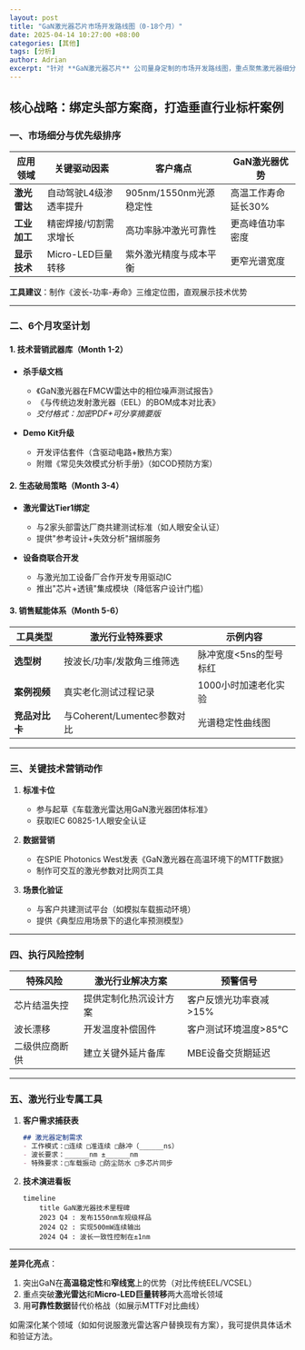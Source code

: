 ```yaml
---
layout: post
title: "GaN激光器芯片市场开发路线图（0-18个月）"
date: 2025-04-14 10:27:00 +08:00
categories: [其他]
tags: [分析]
author: Adrian
excerpt: "针对 **GaN激光器芯片** 公司量身定制的市场开发路线图，重点聚焦激光器细分市场的特殊需求和执行策略" 
---
```


## **核心战略：绑定头部方案商，打造垂直行业标杆案例**

### **一、市场细分与优先级排序**
| 应用领域       | 关键驱动因素             | 客户痛点                  | GaN激光器优势         |
|----------------|-------------------------|--------------------------|-----------------------|
| **激光雷达**   | 自动驾驶L4级渗透率提升   | 905nm/1550nm光源稳定性   | 高温工作寿命延长30%   |
| **工业加工**   | 精密焊接/切割需求增长   | 高功率脉冲激光可靠性      | 更高峰值功率密度      |
| **显示技术**   | Micro-LED巨量转移       | 紫外激光精度与成本平衡    | 更窄光谱宽度          |

**工具建议**：制作《波长-功率-寿命》三维定位图，直观展示技术优势

---

### **二、6个月攻坚计划**
#### **1. 技术营销武器库（Month 1-2）**
- **杀手级文档**  
  - 《GaN激光器在FMCW雷达中的相位噪声测试报告》  
  - 《与传统边发射激光器（EEL）的BOM成本对比表》  
  - *交付格式：加密PDF+可分享摘要版*

- **Demo Kit升级**  
  - 开发评估套件（含驱动电路+散热方案）  
  - 附赠《常见失效模式分析手册》（如COD预防方案）

#### **2. 生态破局策略（Month 3-4）**
- **激光雷达Tier1绑定**  
  - 与2家头部雷达厂商共建测试标准（如人眼安全认证）  
  - 提供"参考设计+失效分析"捆绑服务

- **设备商联合开发**  
  - 与激光加工设备厂合作开发专用驱动IC  
  - 推出"芯片+透镜"集成模块（降低客户设计门槛）

#### **3. 销售赋能体系（Month 5-6）**
| 工具类型       | 激光行业特殊要求          | 示例内容                |
|---------------|--------------------------|-----------------------|
| **选型树**    | 按波长/功率/发散角三维筛选 | 脉冲宽度<5ns的型号标红 |
| **案例视频**  | 真实老化测试过程记录      | 1000小时加速老化实验   |
| **竞品对比卡**| 与Coherent/Lumentec参数对比 | 光谱稳定性曲线图      |

---

### **三、关键技术营销动作**
1. **标准卡位**  
   - 参与起草《车载激光雷达用GaN激光器团体标准》  
   - 获取IEC 60825-1人眼安全认证

2. **数据营销**  
   - 在SPIE Photonics West发表《GaN激光器在高温环境下的MTTF数据》  
   - 制作可交互的激光参数对比网页工具

3. **场景化验证**  
   - 与客户共建测试平台（如模拟车载振动环境）  
   - 提供《典型应用场景下的退化率预测模型》

---

### **四、执行风险控制**
| 特殊风险        | 激光行业解决方案          | 预警信号                |
|----------------|--------------------------|-----------------------|
| 芯片结温失控    | 提供定制化热沉设计方案    | 客户反馈光功率衰减>15% |
| 波长漂移        | 开发温度补偿固件          | 客户测试环境温度>85℃   |
| 二级供应商断供  | 建立关键外延片备库        | MBE设备交货期延迟      |

---

### **五、激光行业专属工具**
1. **客户需求捕获表**  
   ```markdown
   ## 激光器定制需求
   - 工作模式：□连续 □准连续 □脉冲（______ns）
   - 波长要求：______nm ±______nm
   - 特殊要求：□车载振动 □防尘防水 □多芯片同步
   ```

2. **技术演进看板**  
   ```mermaid
   timeline
       title GaN激光器技术里程碑
       2023 Q4 : 发布1550nm车规级样品
       2024 Q2 : 实现500mW连续输出
       2024 Q4 : 波长一致性控制在±1nm
   ```

---

**差异化亮点**：  
1. 突出GaN在**高温稳定性**和**窄线宽**上的优势（对比传统EEL/VCSEL）  
2. 重点突破**激光雷达**和**Micro-LED巨量转移**两大高增长领域  
3. 用**可靠性数据**替代价格战（如展示MTTF对比曲线）  

如需深化某个领域（如如何说服激光雷达客户替换现有方案），我可提供具体话术和验证方法。
